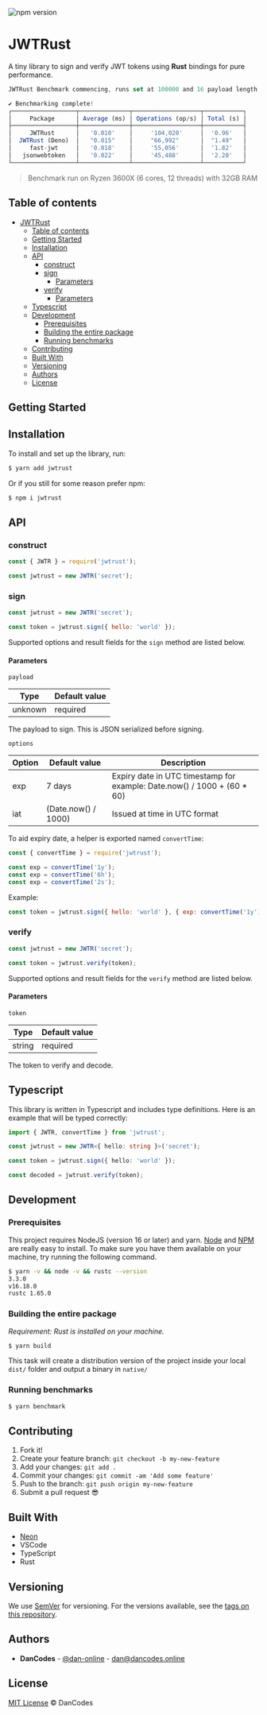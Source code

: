 ![npm version](https://img.shields.io/npm/v/jwtrust)

# JWTRust

A tiny library to sign and verify JWT tokens using **Rust** bindings for pure performance.

```ts
JWTRust Benchmark commencing, runs set at 100000 and 16 payload length.

✔ Benchmarking complete!
┌──────────────────┬──────────────┬───────────────────┬───────────┐
│     Package      │ Average (ms) │ Operations (op/s) │ Total (s) │
├──────────────────┼──────────────┼───────────────────┼───────────┤
│     JWTRust      │   '0.010'    │     '104,020'     │  '0.96'   │
│  JWTRust (Deno)  │   "0.015"    │     "66,992"      │  "1.49"   │
│     fast-jwt     │   '0.018'    │     '55,056'      │  '1.82'   │
│   jsonwebtoken   │   '0.022'    │     '45,488'      │  '2.20'   │
└──────────────────┴──────────────┴───────────────────┴───────────┘
```

> Benchmark run on Ryzen 3600X (6 cores, 12 threads) with 32GB RAM

## Table of contents

- [JWTRust](#jwtrust)
  - [Table of contents](#table-of-contents)
  - [Getting Started](#getting-started)
  - [Installation](#installation)
  - [API](#api)
    - [construct](#construct)
    - [sign](#sign)
      - [Parameters](#parameters)
    - [verify](#verify)
      - [Parameters](#parameters-1)
  - [Typescript](#typescript)
  - [Development](#development)
    - [Prerequisites](#prerequisites)
    - [Building the entire package](#building-the-entire-package)
    - [Running benchmarks](#running-benchmarks)
  - [Contributing](#contributing)
  - [Built With](#built-with)
  - [Versioning](#versioning)
  - [Authors](#authors)
  - [License](#license)

## Getting Started

## Installation

To install and set up the library, run:

```sh
$ yarn add jwtrust
```

Or if you still for some reason prefer npm:

```sh
$ npm i jwtrust
```

## API

### construct

```js
const { JWTR } = require('jwtrust');

const jwtrust = new JWTR('secret');
```

### sign

```js
const jwtrust = new JWTR('secret');

const token = jwtrust.sign({ hello: 'world' });
```

Supported options and result fields for the `sign` method are listed below.

#### Parameters

`payload`

| Type    | Default value |
| ------- | ------------- |
| unknown | required      |

The payload to sign. This is JSON serialized before signing.

`options`

| Option | Default value       | Description                                                              |
| ------ | ------------------- | ------------------------------------------------------------------------ |
| exp    | 7 days              | Expiry date in UTC timestamp for example: Date.now() / 1000 + (60 \* 60) |
| iat    | (Date.now() / 1000) | Issued at time in UTC format                                             |

To aid expiry date, a helper is exported named `convertTime`:

```js
const { convertTime } = require('jwtrust');

const exp = convertTime('1y');
const exp = convertTime('6h');
const exp = convertTime('2s');
```

Example:

```js
const token = jwtrust.sign({ hello: 'world' }, { exp: convertTime('1y'), iat: Date.now() });
```

### verify

```js
const jwtrust = new JWTR('secret');

const token = jwtrust.verify(token);
```

Supported options and result fields for the `verify` method are listed below.

#### Parameters

`token`

| Type   | Default value |
| ------ | ------------- |
| string | required      |

The token to verify and decode.

## Typescript

This library is written in Typescript and includes type definitions. Here is an example that will be typed correctly:

```ts
import { JWTR, convertTime } from 'jwtrust';

const jwtrust = new JWTR<{ hello: string }>('secret');

const token = jwtrust.sign({ hello: 'world' });

const decoded = jwtrust.verify(token);
```

## Development

### Prerequisites

This project requires NodeJS (version 16 or later) and yarn.
[Node](http://nodejs.dan-online/) and [NPM](https://yarnpkg.com/) are really easy to install.
To make sure you have them available on your machine,
try running the following command.

```sh
$ yarn -v && node -v && rustc --version
3.3.0
v16.18.0
rustc 1.65.0
```

### Building the entire package

_Requirement: Rust is installed on your machine._

```sh
$ yarn build
```

This task will create a distribution version of the project
inside your local `dist/` folder and output a binary in `native/`

### Running benchmarks

```sh
$ yarn benchmark
```

## Contributing

1.  Fork it!
2.  Create your feature branch: `git checkout -b my-new-feature`
3.  Add your changes: `git add .`
4.  Commit your changes: `git commit -am 'Add some feature'`
5.  Push to the branch: `git push origin my-new-feature`
6.  Submit a pull request :sunglasses:

## Built With

- [Neon](https://neon-bindings.com/)
- VSCode
- TypeScript
- Rust

## Versioning

We use [SemVer](http://semver.org/) for versioning. For the versions available, see the [tags on this repository](https://github.com/dan-online/jwtrust/tags).

## Authors

- **DanCodes** - [@dan-online](https://github.com/dan-online) - <dan@dancodes.online>

## License

[MIT License](https://dan-online.mit-license.org/2022) © DanCodes
